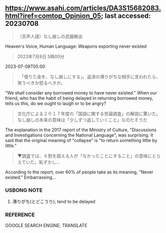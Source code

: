 ## https://www.asahi.com/articles/DA3S15682083.html?iref=comtop_Opinion_05; last accessed: 20230708

> （天声人語）なし崩しの武器輸出

Heaven's Voice, Human Language:  Weapons exporting never existed

> 2023年7月8日 5時00分

2023-07-08T05:00

>　「借りた金を、なし崩しにする」。返済の滞りがちな相手に言われたら、笑うべきか怒るべきか。

"We shall consider any borrowed money to have never existed." When our friend, who has the habit of being delayed in returning borrowed money, tells us this, do we ought to laugh or to be angry? 

> 文化庁による２０１７年度の「国語に関する世論調査」の解説に驚いた。なし崩しの本来の意味は「少しずつ返していくこと」なのだそうだ

The explanation in the 2017 report of the Ministry of Culture, "Discussions and Investigations concerning the National Language", was surprising. It said that the original meaning of "collapse" is "to return something little by little."

> ▼調査では、６割を超える人が「なかったことにすること」の意味にとらえていた。恥ずかし…

According to the report, over 60% of people take as its meaning, "Never existed." Embarrassing...


### USBONG NOTE

1) 滞りがち(とどこうり); tend to be delayed


### REFERENCE

GOOGLE SEARCH ENGINE; TRANSLATE
